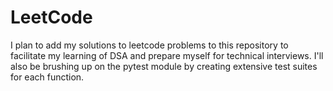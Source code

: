 # LeetCode
I plan to add my solutions to leetcode problems to this repository to facilitate my learning of DSA and prepare myself for technical interviews. I'll also be brushing up on the pytest module by creating extensive test suites for each function.
